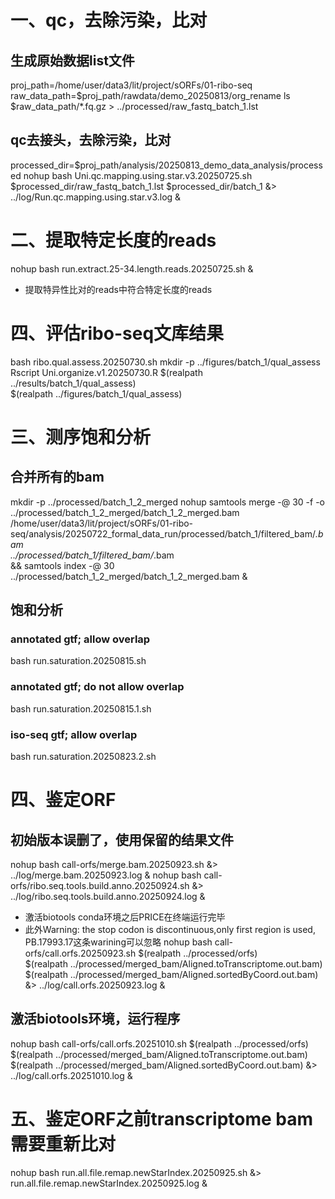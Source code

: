 # 一、qc，去除污染，比对
## 生成原始数据list文件
proj_path=/home/user/data3/lit/project/sORFs/01-ribo-seq
raw_data_path=$proj_path/rawdata/demo_20250813/org_rename
ls $raw_data_path/*.fq.gz > ../processed/raw_fastq_batch_1.lst
## qc去接头，去除污染，比对
processed_dir=$proj_path/analysis/20250813_demo_data_analysis/processed
nohup bash Uni.qc.mapping.using.star.v3.20250725.sh $processed_dir/raw_fastq_batch_1.lst $processed_dir/batch_1 &> ../log/Run.qc.mapping.using.star.v3.log &

# 二、提取特定长度的reads
nohup bash run.extract.25-34.length.reads.20250725.sh &
- 提取特异性比对的reads中符合特定长度的reads

# 四、评估ribo-seq文库结果
bash ribo.qual.assess.20250730.sh
mkdir -p ../figures/batch_1/qual_assess
Rscript Uni.organize.v1.20250730.R $(realpath ../results/batch_1/qual_assess) \
    $(realpath ../figures/batch_1/qual_assess)

# 三、测序饱和分析
## 合并所有的bam
mkdir -p ../processed/batch_1_2_merged
nohup samtools merge -@ 30 -f -o ../processed/batch_1_2_merged/batch_1_2_merged.bam \
  /home/user/data3/lit/project/sORFs/01-ribo-seq/analysis/20250722_formal_data_run/processed/batch_1/filtered_bam/*.bam \
  ../processed/batch_1/filtered_bam/*.bam  \
&& samtools index -@ 30 ../processed/batch_1_2_merged/batch_1_2_merged.bam &

## 饱和分析
### annotated gtf; allow overlap
bash run.saturation.20250815.sh
### annotated gtf; do not allow overlap
bash run.saturation.20250815.1.sh
### iso-seq gtf; allow overlap
bash run.saturation.20250823.2.sh

# 四、鉴定ORF
## 初始版本误删了，使用保留的结果文件
nohup bash call-orfs/merge.bam.20250923.sh &> ../log/merge.bam.20250923.log &
nohup bash call-orfs/ribo.seq.tools.build.anno.20250924.sh &> ../log/ribo.seq.tools.build.anno.20250924.log &
- 激活biotools conda环境之后PRICE在终端运行完毕
- 此外Warning: the stop codon is discontinuous,only first region is used, PB.17993.17这条warining可以忽略
nohup bash call-orfs/call.orfs.20250923.sh $(realpath ../processed/orfs) \
  $(realpath ../processed/merged_bam/Aligned.toTranscriptome.out.bam) \
  $(realpath ../processed/merged_bam/Aligned.sortedByCoord.out.bam)  &> ../log/call.orfs.20250923.log &
## 激活biotools环境，运行程序
nohup bash call-orfs/call.orfs.20251010.sh $(realpath ../processed/orfs) \
  $(realpath ../processed/merged_bam/Aligned.toTranscriptome.out.bam) \
  $(realpath ../processed/merged_bam/Aligned.sortedByCoord.out.bam)  &> ../log/call.orfs.20251010.log &
# 五、鉴定ORF之前transcriptome bam需要重新比对
nohup bash run.all.file.remap.newStarIndex.20250925.sh &> run.all.file.remap.newStarIndex.20250925.log &